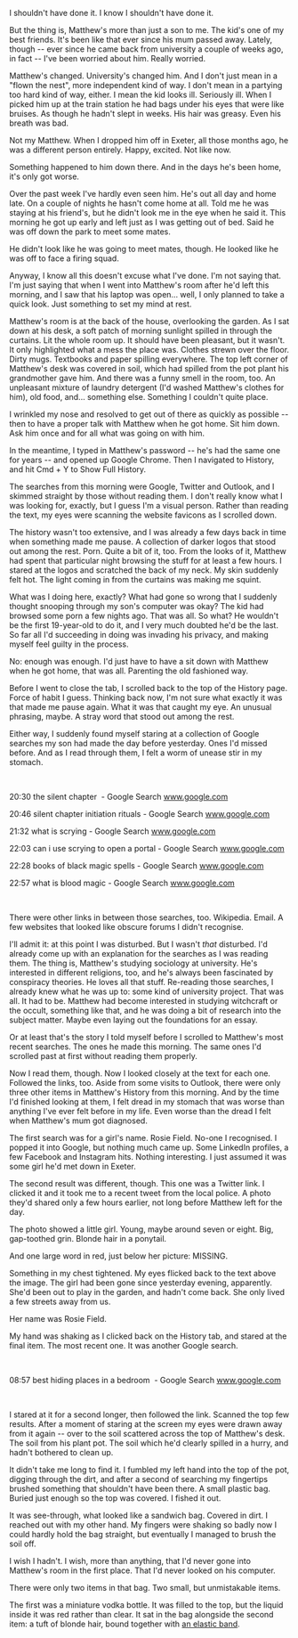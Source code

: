 I shouldn't have done it. I know I shouldn't have done it.

But the thing is, Matthew's more than just a son to me. The kid's one of my best friends. It's been like that ever since his mum passed away. Lately, though -- ever since he came back from university a couple of weeks ago, in fact -- I've been worried about him. Really worried.

Matthew's changed. University's changed him. And I don't just mean in a "flown the nest", more independent kind of way. I don't mean in a partying too hard kind of way, either. I mean the kid looks ill. Seriously ill. When I picked him up at the train station he had bags under his eyes that were like bruises. As though he hadn't slept in weeks. His hair was greasy. Even his breath was bad.

Not my Matthew. When I dropped him off in Exeter, all those months ago, he was a different person entirely. Happy, excited. Not like now.

Something happened to him down there. And in the days he's been home, it's only got worse.

Over the past week I've hardly even seen him. He's out all day and home late. On a couple of nights he hasn't come home at all. Told me he was staying at his friend's, but he didn't look me in the eye when he said it. This morning he got up early and left just as I was getting out of bed. Said he was off down the park to meet some mates.

He didn't look like he was going to meet mates, though. He looked like he was off to face a firing squad.

Anyway, I know all this doesn't excuse what I've done. I'm not saying that. I'm just saying that when I went into Matthew's room after he'd left this morning, and I saw that his laptop was open... well, I only planned to take a quick look. Just something to set my mind at rest.

Matthew's room is at the back of the house, overlooking the garden. As I sat down at his desk, a soft patch of morning sunlight spilled in through the curtains. Lit the whole room up. It should have been pleasant, but it wasn't. It only highlighted what a mess the place was. Clothes strewn over the floor. Dirty mugs. Textbooks and paper spilling everywhere. The top left corner of Matthew's desk was covered in soil, which had spilled from the pot plant his grandmother gave him. And there was a funny smell in the room, too. An unpleasant mixture of laundry detergent (I'd washed Matthew's clothes for him), old food, and... something else. Something I couldn't quite place.

I wrinkled my nose and resolved to get out of there as quickly as possible -- then to have a proper talk with Matthew when he got home. Sit him down. Ask him once and for all what was going on with him.

In the meantime, I typed in Matthew's password -- he's had the same one for years -- and opened up Google Chrome. Then I navigated to History, and hit Cmd + Y to Show Full History.

The searches from this morning were Google, Twitter and Outlook, and I skimmed straight by those without reading them. I don't really know what I was looking for, exactly, but I guess I'm a visual person. Rather than reading the text, my eyes were scanning the website favicons as I scrolled down.

The history wasn't too extensive, and I was already a few days back in time when something made me pause. A collection of darker logos that stood out among the rest. Porn. Quite a bit of it, too. From the looks of it, Matthew had spent that particular night browsing the stuff for at least a few hours. I stared at the logos and scratched the back of my neck. My skin suddenly felt hot. The light coming in from the curtains was making me squint.

What was I doing here, exactly? What had gone so wrong that I suddenly thought snooping through my son's computer was okay? The kid had browsed some porn a few nights ago. That was all. So what? He wouldn't be the first 19-year-old to do it, and I very much doubted he'd be the last. So far all I'd succeeding in doing was invading his privacy, and making myself feel guilty in the process.

No: enough was enough. I'd just have to have a sit down with Matthew when he got home, that was all. Parenting the old fashioned way. 

Before I went to close the tab, I scrolled back to the top of the History page. Force of habit I guess. Thinking back now, I'm not sure what exactly it was that made me pause again. What it was that caught my eye. An unusual phrasing, maybe. A stray word that stood out among the rest.

Either way, I suddenly found myself staring at a collection of Google searches my son had made the day before yesterday. Ones I'd missed before. And as I read through them, I felt a worm of unease stir in my stomach.

&#x200B;

20:30 the silent chapter  - Google Search www.google.com

20:46 silent chapter initiation rituals - Google Search www.google.com

21:32 what is scrying - Google Search www.google.com

22:03 can i use scrying to open a portal - Google Search www.google.com

22:28 books of black magic spells - Google Search www.google.com

22:57 what is blood magic - Google Search www.google.com

&#x200B;

There were other links in between those searches, too. Wikipedia. Email. A few websites that looked like obscure forums I didn't recognise.

I'll admit it: at this point I was disturbed. But I wasn't *that* disturbed. I'd already come up with an explanation for the searches as I was reading them. The thing is, Matthew's studying sociology at university. He's interested in different religions, too, and he's always been fascinated by conspiracy theories. He loves all that stuff. Re-reading those searches, I already knew what he was up to: some kind of university project. That was all. It had to be. Matthew had become interested in studying witchcraft or the occult, something like that, and he was doing a bit of research into the subject matter. Maybe even laying out the foundations for an essay.

Or at least that's the story I told myself before I scrolled to Matthew's most recent searches. The ones he made this morning. The same ones I'd scrolled past at first without reading them properly.

Now I read them, though. Now I looked closely at the text for each one. Followed the links, too. Aside from some visits to Outlook, there were only three other items in Matthew's History from this morning. And by the time I'd finished looking at them, I felt dread in my stomach that was worse than anything I've ever felt before in my life. Even worse than the dread I felt when Matthew's mum got diagnosed.

The first search was for a girl's name. Rosie Field. No-one I recognised. I popped it into Google, but nothing much came up. Some LinkedIn profiles, a few Facebook and Instagram hits. Nothing interesting. I just assumed it was some girl he'd met down in Exeter.

The second result was different, though. This one was a Twitter link. I clicked it and it took me to a recent tweet from the local police. A photo they'd shared only a few hours earlier, not long before Matthew left for the day. 

The photo showed a little girl. Young, maybe around seven or eight. Big, gap-toothed grin. Blonde hair in a ponytail.

And one large word in red, just below her picture: MISSING.

Something in my chest tightened. My eyes flicked back to the text above the image. The girl had been gone since yesterday evening, apparently. She'd been out to play in the garden, and hadn't come back. She only lived a few streets away from us.

Her name was Rosie Field.

My hand was shaking as I clicked back on the History tab, and stared at the final item. The most recent one. It was another Google search. 

&#x200B;

08:57 best hiding places in a bedroom  - Google Search www.google.com

&#x200B;

I stared at it for a second longer, then followed the link. Scanned the top few results. After a moment of staring at the screen my eyes were drawn away from it again -- over to the soil scattered across the top of Matthew's desk. The soil from his plant pot. The soil which he'd clearly spilled in a hurry, and hadn't bothered to clean up.

It didn't take me long to find it. I fumbled my left hand into the top of the pot, digging through the dirt, and after a second of searching my fingertips brushed something that shouldn't have been there. A small plastic bag. Buried just enough so the top was covered. I fished it out.

It was see-through, what looked like a sandwich bag. Covered in dirt. I reached out with my other hand. My fingers were shaking so badly now I could hardly hold the bag straight, but eventually I managed to brush the soil off.

I wish I hadn't. I wish, more than anything, that I'd never gone into Matthew's room in the first place. That I'd never looked on his computer.

There were only two items in that bag. Two small, but unmistakable items.

The first was a miniature vodka bottle. It was filled to the top, but the liquid inside it was red rather than clear. It sat in the bag alongside the second item: a tuft of blonde hair, bound together with [an elastic band](https://www.reddit.com/r/samhaysom).